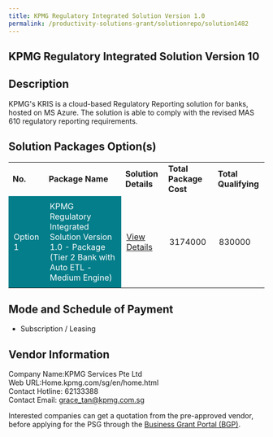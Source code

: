 ```yaml
---
title: KPMG Regulatory Integrated Solution Version 1.0
permalink: /productivity-solutions-grant/solutionrepo/solution1482
---
```


## KPMG Regulatory Integrated Solution Version 10

## Description

KPMG's KRIS is a cloud-based Regulatory Reporting solution for banks, hosted on MS Azure. The solution is able to comply with the revised MAS 610 regulatory reporting requirements. 

## Solution Packages Option(s)

<table>
<tr>
<td><b>No.</b></td>
<td><b>Package Name</b></td>
<td><b>Solution Details</b></td>
<td><b>Total Package Cost</b></td>
<td><b>Total Qualifying</b></td>
</tr>
<tr>
<td style='padding: 10px; background-color: #037E8A; color: #FFFFFF;'>Option 1</td>
<td style='padding: 10px; background-color: #037E8A; color: #FFFFFF;'>KPMG Regulatory Integrated Solution Version 1.0 - Package (Tier 2 Bank with Auto ETL - Medium Engine)</td>
<td style='padding: 10px;'><a href='https://www.gobusiness.gov.sg/images/psg/Desensitised_KPMG_Annex_3_Part_5.pdf' target='_blank'>View Details</a></td>
<td style='padding: 10px;'>3174000</td>
<td style='padding: 10px;'>830000</td>
</tr>
</table>

## Mode and Schedule of Payment

 - Subscription / Leasing

## Vendor Information

 Company Name:KPMG Services Pte Ltd<br>Web URL:Home.kpmg.com/sg/en/home.html<br>Contact Hotline: 62133388<br>Contact Email: grace_tan@kpmg.com.sg<br>

Interested companies can get a quotation from the pre-approved vendor, before applying for the PSG through the <a href='https://www.businessgrants.gov.sg/' target='_blank' rel='noopener'>Business Grant Portal (BGP)</a>.

<script src="/jquery/resize-tables.js"></script>
